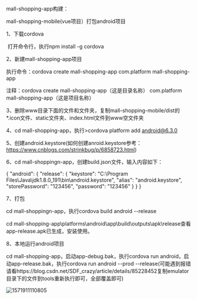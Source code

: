 mall-shopping-app构建：

mall-shopping-mobile(vue项目）打包android项目

1、下载cordova

​	打开命令行，执行npm install -g cordova

2、新建mall-shopping-app项目

执行命令：cordova create mall-shopping-app com.platform mall-shopping-app

注释：cordova create mall-shopping-app（这是目录名称） com.platform mall-shopping-app（这是项目名称）

3、删除www目录下面的文件和文件夹，复制mall-shopping-mobile/dist的*.icon文件、static文件夹、index.html文件到www空文件夹

4、cd mall-shopping-app，执行>cordova platform add android@6.3.0

5、创建android.keystore(如何创建anroid.keystore参考：https://www.cnblogs.com/strinkbug/p/6858723.html)

6、cd mall-shoppingn-app，创建build.json文件，输入内容如下：

{
  "android": {
    "release": {
    "keystore": "C:\\Program Files\\Java\\jdk1.8.0_191\\bin\\android.keystore",
    "alias": "android.keystore",
    "storePassword": "123456",
    "password": "123456"
    }
  }
}

7、打包

cd mall-shoppingn-app，执行cordova build android --release

cd mall-shopping-app\platforms\android\app\build\outputs\apk\release查看app-release.apk已生成，安装使用。

8、本地运行android项目

cd mall-shopping-app，启动app-debug.bak，执行cordova run android，启动app-release.bak，执行cordova run android --prod --release(可能遇到报错请看https://blog.csdn.net/SDF_crazy/article/details/85228452复制emulator目录下的文件到tools重新执行即可，全部覆盖即可)

![1571911110805](C:\Users\pc\AppData\Roaming\Typora\typora-user-images\1571911110805.png)